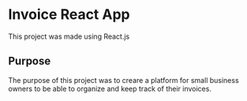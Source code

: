 # Invoice React App

This project was made using React.js

## Purpose

The purpose of this project was to creare a platform for small business owners to be able to organize and keep track of their invoices.


